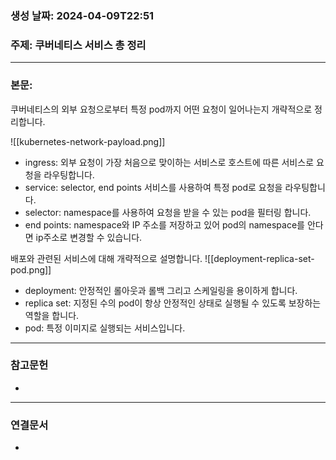 ### 생성 날짜: 2024-04-09T22:51
### 주제: 쿠버네티스 서비스 총 정리
---
### 본문:


쿠버네티스의 외부 요청으로부터 특정 pod까지 어떤 요청이 일어나는지 개략적으로 정리합니다.

![[kubernetes-network-payload.png]]

- ingress: 외부 요청이 가장 처음으로 맞이하는 서비스로 호스트에 따른 서비스로 요청을 라우팅합니다.
- service: selector, end points 서비스를 사용하여 특정 pod로 요청을 라우팅합니다.
- selector: namespace를 사용하여 요청을 받을 수 있는 pod을 필터링 합니다.
- end points: namespace와 IP 주소를 저장하고 있어 pod의 namespace를 안다면 ip주소로 변경할 수 있습니다.

배포와 관련된 서비스에 대해 개략적으로 설명합니다.
![[deployment-replica-set-pod.png]]

- deployment: 안정적인 롤아웃과 롤백 그리고 스케일링을 용이하게 합니다.
- replica set: 지정된 수의 pod이 항상 안정적인 상태로 실행될 수 있도록 보장하는 역할을 합니다.
- pod: 특정 이미지로 실행되는 서비스입니다.

---
### 참고문헌
- 
---
### 연결문서
- 

